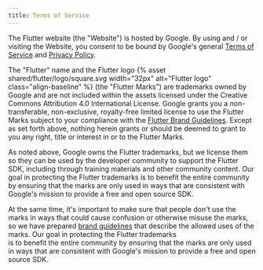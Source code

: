 ```yaml
---
title: Terms of Service
---
```


The Flutter website (the "Website") is hosted by Google. By using and / or
visiting the Website, you consent to be bound by Google's general
[Terms of Service][] and [Privacy Policy][].

The "Flutter" name and the Flutter logo
{% asset shared/flutter/logo/square.svg width="32px" alt="Flutter logo" class="align-baseline" %}
(the "Flutter Marks") are trademarks owned by Google and are not included
within the assets licensed under the Creative Commons Attribution 4.0
International License.  Google grants you a non-transferable,
non-exclusive, royalty-free limited license to use the Flutter Marks
subject to your compliance with the [Flutter Brand Guidelines](/brand).
Except as set forth above, nothing herein grants or should be deemed
to grant to you any right, title or interest in or to the Flutter Marks.

As noted above, Google owns the Flutter trademarks, but we license them
so they can be used by the developer community to support the Flutter
SDK, including through training materials and other community content.
Our goal in protecting the Flutter trademarks is to benefit the entire community 
by ensuring that the marks are only used in ways that are consistent 
with Google's mission to provide a free and open source SDK.

At the same time, it's important to make sure that people don't	
use the marks in ways that could cause confusion or otherwise misuse 
the marks, so we have prepared [brand guidelines](/brand) that describe the	
allowed uses of the marks. Our goal in protecting the Flutter trademarks	
is to benefit the entire community by ensuring that the marks are only used	
in ways that are consistent with Google's mission to provide a free and open	
source SDK.

[Terms of Service]: https://policies.google.com/terms
[Privacy Policy]: https://policies.google.com/privacy
